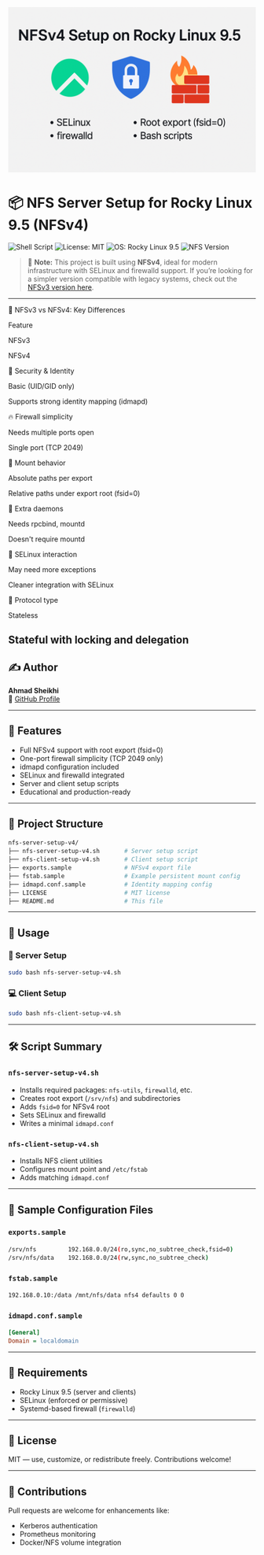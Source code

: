 ![Banner](https://raw.githubusercontent.com/ahmadsheikhi89/nfs-server-setup-v4/main/banner.png)

# 📦 NFS Server Setup for Rocky Linux 9.5 (NFSv4)

![Shell Script](https://img.shields.io/badge/shell-bash-blue?logo=gnu-bash)
![License: MIT](https://img.shields.io/badge/License-MIT-yellow.svg)
![OS: Rocky Linux 9.5](https://img.shields.io/badge/OS-Rocky%20Linux%209.5-00bfff?logo=linux)
![NFS Version](https://img.shields.io/badge/NFS-v4-orange)

> 📌 **Note:** This project is built using **NFSv4**, ideal for modern infrastructure with SELinux and firewalld support. If you’re looking for a simpler version compatible with legacy systems, check out the [NFSv3 version here](https://github.com/ahmadsheikhi89/nfs-server-setup).

---
🔄 NFSv3 vs NFSv4: Key Differences

Feature

NFSv3

NFSv4

🔐 Security & Identity

Basic (UID/GID only)

Supports strong identity mapping (idmapd)

🔥 Firewall simplicity

Needs multiple ports open

Single port (TCP 2049)

📁 Mount behavior

Absolute paths per export

Relative paths under export root (fsid=0)

🧩 Extra daemons

Needs rpcbind, mountd

Doesn't require mountd

🔐 SELinux interaction

May need more exceptions

Cleaner integration with SELinux

📡 Protocol type

Stateless

Stateful with locking and delegation
---
## ✍️ Author
**Ahmad Sheikhi**  
🔗 [GitHub Profile](https://github.com/ahmadsheikhi89)

---

## 📜 Features
- Full NFSv4 support with root export (fsid=0)
- One-port firewall simplicity (TCP 2049 only)
- idmapd configuration included
- SELinux and firewalld integrated
- Server and client setup scripts
- Educational and production-ready

---

## 📂 Project Structure
```bash
nfs-server-setup-v4/
├── nfs-server-setup-v4.sh       # Server setup script
├── nfs-client-setup-v4.sh       # Client setup script
├── exports.sample               # NFSv4 export file
├── fstab.sample                 # Example persistent mount config
├── idmapd.conf.sample           # Identity mapping config
├── LICENSE                      # MIT license
├── README.md                    # This file
```

---

## 🚀 Usage

### 🔧 Server Setup
```bash
sudo bash nfs-server-setup-v4.sh
```

### 💻 Client Setup
```bash
sudo bash nfs-client-setup-v4.sh
```

---

## 🛠️ Script Summary

### `nfs-server-setup-v4.sh`
- Installs required packages: `nfs-utils`, `firewalld`, etc.
- Creates root export (`/srv/nfs`) and subdirectories
- Adds `fsid=0` for NFSv4 root
- Sets SELinux and firewalld
- Writes a minimal `idmapd.conf`

### `nfs-client-setup-v4.sh`
- Installs NFS client utilities
- Configures mount point and `/etc/fstab`
- Adds matching `idmapd.conf`

---

## 🧾 Sample Configuration Files

### `exports.sample`
```bash
/srv/nfs         192.168.0.0/24(ro,sync,no_subtree_check,fsid=0)
/srv/nfs/data    192.168.0.0/24(rw,sync,no_subtree_check)
```

### `fstab.sample`
```bash
192.168.0.10:/data /mnt/nfs/data nfs4 defaults 0 0
```

### `idmapd.conf.sample`
```ini
[General]
Domain = localdomain
```

---

## 📌 Requirements
- Rocky Linux 9.5 (server and clients)
- SELinux (enforced or permissive)
- Systemd-based firewall (`firewalld`)

---

## 📄 License
MIT — use, customize, or redistribute freely. Contributions welcome!

---

## 🤝 Contributions
Pull requests are welcome for enhancements like:
- Kerberos authentication
- Prometheus monitoring
- Docker/NFS volume integration

